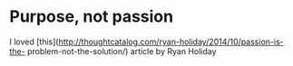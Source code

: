# Purpose, not passion


I loved [this](http://thoughtcatalog.com/ryan-holiday/2014/10/passion-is-the-
problem-not-the-solution/) article by Ryan Holiday

